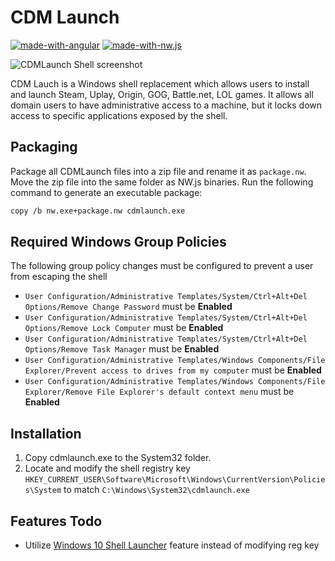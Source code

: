 # CDM Launch

[![made-with-angular](https://img.shields.io/badge/Made%20with-Angular-blue.svg)](https://angular.io/) [![made-with-nw.js](https://img.shields.io/badge/Made%20with-NW.js-blue.svg)](https://nwjs.io/)

![CDMLaunch Shell screenshot](https://i.imgur.com/HRxzMga.jpg)

CDM Lauch is a Windows shell replacement which allows users to install and launch Steam, Uplay, Origin, GOG, Battle.net, LOL games. It allows all domain users to have administrative access to a machine, but it locks down access to specific applications exposed by the shell. 

## Packaging

Package all CDMLaunch files into a zip file and rename it as `package.nw`. Move the zip file into the same folder as NW.js binaries. Run the following command to generate an executable package:
```sh
copy /b nw.exe+package.nw cdmlaunch.exe
```

## Required Windows Group Policies
The following group policy changes must be configured to prevent a user from escaping the shell
- ```User Configuration/Administrative Templates/System/Ctrl+Alt+Del Options/Remove Change Password``` must be **Enabled**
- ```User Configuration/Administrative Templates/System/Ctrl+Alt+Del Options/Remove Lock Computer``` must be **Enabled**
- ```User Configuration/Administrative Templates/System/Ctrl+Alt+Del Options/Remove Task Manager``` must be **Enabled**
-  ```User Configuration/Administrative Templates/Windows Components/File Explorer/Prevent access to drives from my computer``` must be **Enabled**
-  ```User Configuration/Administrative Templates/Windows Components/File Explorer/Remove File Explorer's default context menu``` must be **Enabled**

## Installation
1. Copy cdmlaunch.exe to the System32 folder.
2. Locate and modify the shell registry key  ```HKEY_CURRENT_USER\Software\Microsoft\Windows\CurrentVersion\Policies\System``` to match ```C:\Windows\System32\cdmlaunch.exe```

## Features Todo
 - Utilize [Windows 10 Shell Launcher](https://docs.microsoft.com/en-us/windows-hardware/customize/enterprise/shell-launcher) feature instead of modifying reg key